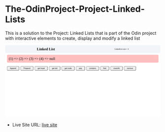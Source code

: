 # The-OdinProject-Project-Linked-Lists
This is a solution to the Project: Linked Lists that is part of the Odin project with interactive elements
to create, display and modify a linked list

![](./screenshot.png)

- Live Site URL: [live site](https://medido1.github.io/The-OdinProject-Project-Linked-Lists/)

